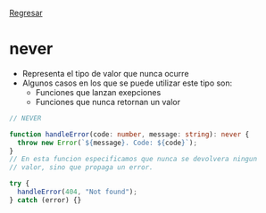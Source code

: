 [Regresar](../README.md)

# never

- Representa el tipo de valor que nunca ocurre
- Algunos casos en los que se puede utilizar este tipo son:
  - Funciones que lanzan exepciones
  - Funciones que nunca retornan un valor

```ts
// NEVER

function handleError(code: number, message: string): never {
  throw new Error(`${message}. Code: ${code}`);
}
// En esta funcion especificamos que nunca se devolvera ningun
// valor, sino que propaga un error.

try {
  handleError(404, "Not found");
} catch (error) {}
```
